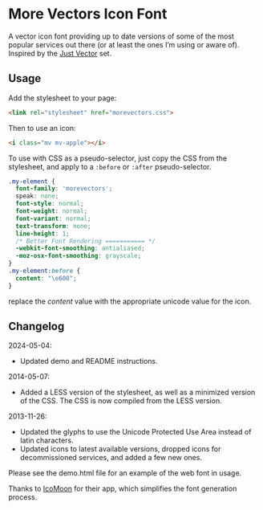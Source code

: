 More Vectors Icon Font
======================

A vector icon font providing up to date versions of some of the most popular services out there (or at least the ones I’m using or aware of). Inspired by the [Just Vector](http://alexpeattie.com/projects/justvector_icons/) set.

## Usage

Add the stylesheet to your page:
```html
<link rel="stylesheet" href="morevectors.css">
```

Then to use an icon:

```html
<i class="mv mv-apple"></i>
```

To use with CSS as a pseudo-selector, just copy the CSS from the stylesheet, and apply to a <code>:before</code> or <code>:after</code> pseudo-selector.

```css
.my-element {
  font-family: 'morevectors';
  speak: none;
  font-style: normal;
  font-weight: normal;
  font-variant: normal;
  text-transform: none;
  line-height: 1;
  /* Better Font Rendering =========== */
  -webkit-font-smoothing: antialiased;
  -moz-osx-font-smoothing: grayscale;
}
.my-element:before {
  content: "\e600";
}
```
replace the *content* value with the appropriate unicode value for the icon.

## Changelog

2024-05-04:
* Updated demo and README instructions.

2014-05-07:
* Added a LESS version of the stylesheet, as well as a minimized version of the CSS. The CSS is now compiled from the LESS version.

2013-11-26:
* Updated the glyphs to use the Unicode Protected Use Area instead of latin characters.
* Updated icons to latest available versions, dropped icons for decommissioned services, and added a few new ones.

Please see the demo.html file for an example of the web font in usage.

Thanks to [IcoMoon](http://icomoon.io/app/) for their app, which simplifies the font generation process.
